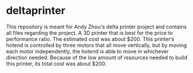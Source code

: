 # deltaprinter
This repository is meant for Andy Zhou's delta printer project and contains all files regarding the project.
A 3D printer that is best for the price to performance ratio. The estimated cost was about $200. This printer’s hotend is controlled by three motors that all move vertically, but by moving each motor independently, the hotend is able to move in whichever direction needed. Because of the low amount of resources needed to build this printer, its total cost was about $200.
